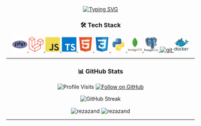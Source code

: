 <div align="center">
  
[![Typing SVG](https://readme-typing-svg.demolab.com?font=Exo+2&pause=1000&color=1081C2&background=FFFFFF00&center=true&vCenter=true&width=465&height=27&lines=Full-Stack+Web+Developer;Software+Engineer;Loves+Open+Source+%E2%9D%A4%EF%B8%8F)](https://git.io/typing-svg)


### 🛠️ Tech Stack

<p align="center">
  <a href="https://www.php.net" target="_blank" rel="noreferrer"> <img src="https://raw.githubusercontent.com/devicons/devicon/master/icons/php/php-original.svg" alt="php" width="40" height="40"/> </a>
  <a href="https://laravel.com/" target="_blank" rel="noreferrer"> <img src="https://raw.githubusercontent.com/devicons/devicon/master/icons/laravel/laravel-original.svg" alt="laravel" width="40" height="40"/> </a>
  <a href="https://developer.mozilla.org/en-US/docs/Web/JavaScript" target="_blank" rel="noreferrer"> <img src="https://raw.githubusercontent.com/devicons/devicon/master/icons/javascript/javascript-original.svg" alt="javascript" width="40" height="40"/> </a>
  <a href="https://www.typescriptlang.org/" target="_blank" rel="noreferrer"> <img src="https://raw.githubusercontent.com/devicons/devicon/master/icons/typescript/typescript-original.svg" alt="typescript" width="40" height="40"/> </a>
  <a href="https://www.w3.org/html/" target="_blank" rel="noreferrer"> <img src="https://raw.githubusercontent.com/devicons/devicon/master/icons/html5/html5-original.svg" alt="html" width="40" height="40"/> </a>
  <a href="https://www.w3.org/Style/CSS/" target="_blank" rel="noreferrer"> <img src="https://raw.githubusercontent.com/devicons/devicon/master/icons/css3/css3-original.svg" alt="css" width="40" height="40"/> </a>
  <a href="https://www.python.org/" target="_blank" rel="noreferrer"> <img src="https://raw.githubusercontent.com/devicons/devicon/master/icons/python/python-original.svg" alt="python" width="40" height="40"/> </a>
  <a href="https://www.mongodb.com/" target="_blank" rel="noreferrer"> <img src="https://raw.githubusercontent.com/devicons/devicon/master/icons/mongodb/mongodb-original-wordmark.svg" alt="mongodb" width="40" height="40"/> </a>
  <a href="https://www.postgresql.org" target="_blank" rel="noreferrer"> <img src="https://raw.githubusercontent.com/devicons/devicon/master/icons/postgresql/postgresql-original-wordmark.svg" alt="postgresql" width="40" height="40"/> </a>
  <a href="https://git-scm.com/" target="_blank" rel="noreferrer"> <img src="https://www.vectorlogo.zone/logos/git-scm/git-scm-icon.svg" alt="git" width="40" height="40"/> </a>
  <a href="https://www.docker.com/" target="_blank" rel="noreferrer"> <img src="https://raw.githubusercontent.com/devicons/devicon/master/icons/docker/docker-original-wordmark.svg" alt="docker" width="40" height="40"/> </a>
</p>

---
### 📊 GitHub Stats

<p align="center">
  <img src="https://komarev.com/ghpvc/?username=rezazand&style=flat-square&color=blue" alt="Profile Visits">
  <a href="https://github.com/rezazand" target="_blank">
    <img alt="Follow on GitHub" src="https://img.shields.io/github/followers/rezazand?label=Follow&style=social">
  </a>
</p>


<p align="center">
  <img align="center" src="https://streak-stats.demolab.com?user=rezazand&theme=transparent&hide_border=true&date_format=j%20M%5B%20Y%5D&fire=EB801A&sideLabels=15AAFF&currStreakNum=15AAFF&ring=1081C2&currStreakLabel=15AAFF&sideNums=15AAFF&dates=1081C2" alt="GitHub Streak" />
</p>

<p align="center">
  <img align="center" src="https://github-readme-stats.vercel.app/api?username=rezazand&show_icons=true&locale=en&theme=transparent&hide_border=true" alt="rezazand" />
  <img align="center" src="https://github-readme-stats.vercel.app/api/top-langs?username=rezazand&layout=compact&locale=en&theme=transparent&hide_border=true" alt="rezazand" />
</p>

---
</div>
